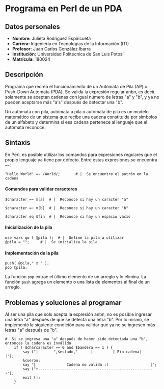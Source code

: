 # Programa en Perl de un PDA
## Datos personales
- **Nombre:**       Julieta Rodríguez Espiricueta  
- **Carrera:**      Ingeniería en Tecnologías de la Información (ITI)  
- **Profesor:**     Juan Carlos González Ibarra  
- **Institución:**	Universidad Politécnica de San Luis Potosí  
- **Matrícula:**    180024


## Descripción
Programa que recrea el funcionamiento de un Autómata de Pila (AP) o Push-Down Automata (PDA).
Se valida la expresión regular anbn, es decir, solamente se aceptan cadenas con igual número de letras "a" y "b", y ya no pueden aceptarse más "a's" después de detectar una "b".

Un autómata con pila, autómata a pila o autómata de pila es un modelo matemático de un sistema que recibe una cadena constituida por símbolos de un alfabeto y determina si esa cadena pertenece al lenguaje que el autómata reconoce. 


## Sintaxis
En Perl, es posible utilizar los comandos para expresiones regulares que el propio lenguaje ya tiene por defecto. Entre estas expresiones se encuentra `=~`:  
    
    "Hello World" =~ /World/;		# |  Se encuentra el patrón en la cadena  


#### Comandos para validar caracteres
    $character =~ m[a]	# |  Reconoce si hay un caracter "a"
    
    $character =~ m[b]	# |  Reconoce si hay un caracter "b"
    
    $character eq $fin	# |  Reconoce si hay un espacio vacío


#### Inicialización de la pila
    use vars qw ( @pila );	# |  Define la pila a utilizar
    @pila = "";		# |  Se inicializa la pila


#### Implementación de la pila
    push( @pila," x " );
    pop @pila;
La función `pop` extrae el último elemento de un arreglo y lo elimina.
La función `push`  agrega un elemento o una lista de elementos al final de un arreglo.


## Problemas y soluciones al programar  
Al ser una pila que solo acepta la expresión anbn, no es posible ingresar una letra "a" después de que se detecta una letra "b". Por lo mismo, se implementó la siguiente condición para validar que ya no se ingresen más letras "a" después de "b".
```
#  Si se ingresa una "a" después de haber sido detectada una "b", entonces la cadena es inválida
	if ( $charcaracter == 0 and $bandera == 1 ) {
		say ("|       ",$estado,"      |         | Fin cadena|               |");
		&cuerpo;
		say "|              Cadena no valida :(                   |";
		say ("+----------------------------------------------------+");
		exit ();
	}
```
